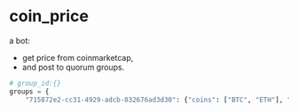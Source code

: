 # coin_price

a bot: 

- get price from coinmarketcap,
- and post to quorum groups.


```py
# group_id:{}
groups = {
    "715872e2-cc31-4929-adcb-832676ad3d30": {"coins": ["BTC", "ETH"], "minutes": 5}
```